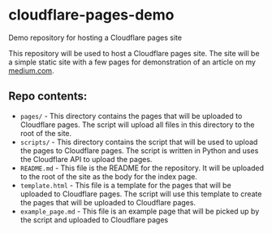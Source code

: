# cloudflare-pages-demo
Demo repository for hosting a Cloudflare pages site

This repository will be used to host a Cloudflare pages site. The site will be a simple static site with a few pages for demonstration of an article on my [medium.com](https://tjtharrison.medium.com/).

## Repo contents:

- `pages/` - This directory contains the pages that will be uploaded to Cloudflare pages. The script will upload all files in this directory to the root of the site.
- `scripts/` - This directory contains the script that will be used to upload the pages to Cloudflare pages. The script is written in Python and uses the Cloudflare API to upload the pages.
- `README.md` - This file is the README for the repository. It will be uploaded to the root of the site as the body for the index page.
- `template.html` - This file is a template for the pages that will be uploaded to Cloudflare pages. The script will use this template to create the pages that will be uploaded to Cloudflare pages.
- `example_page.md` - This file is an example page that will be picked up by the script and uploaded to Cloudflare pages